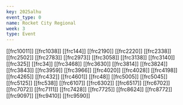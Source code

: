 ```yaml
---
key: 2025alhu
event_type: 0
name: Rocket City Regional
week: 3
type: Event
---
```

[[frc10011]]
[[frc1038]]
[[frc144]]
[[frc2190]]
[[frc2220]]
[[frc2338]]
[[frc2502]]
[[frc2783]]
[[frc2973]]
[[frc3058]]
[[frc3138]]
[[frc3140]]
[[frc325]]
[[frc34]]
[[frc3468]]
[[frc3630]]
[[frc3814]]
[[frc3824]]
[[frc3843]]
[[frc3959]]
[[frc3966]]
[[frc4020]]
[[frc4028]]
[[frc4198]]
[[frc4265]]
[[frc432]]
[[frc4601]]
[[frc48]]
[[frc5005]]
[[frc5045]]
[[frc5125]]
[[frc538]]
[[frc6107]]
[[frc6302]]
[[frc6517]]
[[frc6702]]
[[frc7072]]
[[frc7111]]
[[frc7428]]
[[frc7725]]
[[frc8624]]
[[frc8772]]
[[frc9097]]
[[frc9410]]
[[frc9590]]
